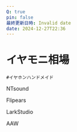 ```yaml
---
Q: true
pin: false
最終更新日時: Invalid date
date: 2024-12-27T22:36
---
```

# イヤモニ相場

`#イヤホンハンドメイド`

NTsound

Flipears

LarkStudio

AAW